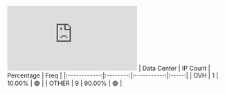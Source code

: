 ![Diagramm](https://github.com/obajay/StateSync-snapshots/blob/main/Projects/Hypersign/1/README.md)
| Data Center | IP Count | Percentage | Freq |
|:------------:|:--------:|:-----------:|:-----:|
| OVH | 1 | 10.00% | 🟢 |
| OTHER | 9 | 90.00% | 🟢 |
